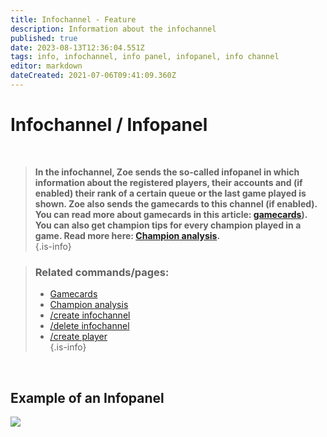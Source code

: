 ```yaml
---
title: Infochannel - Feature
description: Information about the infochannel
published: true
date: 2023-08-13T12:36:04.551Z
tags: info, infochannel, info panel, infopanel, info channel
editor: markdown
dateCreated: 2021-07-06T09:41:09.360Z
---
```


# Infochannel / Infopanel

<br> 

>**In the infochannel, Zoe sends the so-called infopanel in which information about the registered players, their accounts and (if enabled) their rank of a certain queue or the last game played is shown. Zoe also sends the gamecards to this channel (if enabled). You can read more about gamecards in this article: [gamecards](/en/features/gamecards)). You can also get champion tips for every champion played in a game. Read more here: [Champion analysis](/en/features/champion-analysis).**  
>{.is-info}

> ### Related commands/pages:
>- [Gamecards](/en/features/gamecards/)
>- [Champion analysis](/en/features/champion-analysis)
>- [/create infochannel](/en/commands/create/infoChannel/)
>- [/delete infochannel](/en/commands/delete/infoChannel/)
>- [/create player](/en/commands/create/player/)  
> {.is-info}

<br>

## Example of an Infopanel

![](/new_infopanel.png)

